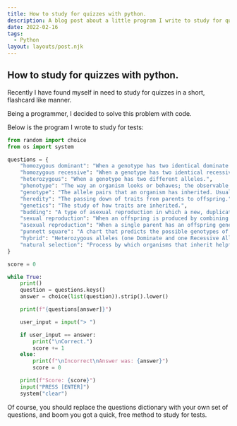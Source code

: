 ```yaml
---
title: How to study for quizzes with python.
description: A blog post about a little program I write to study for quizzes.
date: 2022-02-16
tags:
  - Python
layout: layouts/post.njk
---
```

## How to study for quizzes with python.


Recently I have found myself in need to study for quizzes in a short, flashcard like manner.

Being a programmer, I decided to solve this problem with code.

Below is the program I wrote to study for tests:

```python
from random import choice
from os import system

questions = {
    "homozygous dominant": "When a genotype has two identical dominate alleles.",
    "homozygous recessive": "When a genotype has two identical recessive alleles.",
    "heterozygous": "When a genotype has two different alleles.",
    "phenotype": "The way an organism looks or behaves; the observable expression of an allele pair.",
    "genotype": "The allele pairs that an organism has inherited. Usually abbreviated with two letters. ",
    "heredity": "The passing down of traits from parents to offspring.",
    "genetics": "The study of how traits are inherited.",
    "budding": "A type of asexual reproduction in which a new, duplicate plant or animal begins to form at the side of the parent and enlarges until an individual is created. Very common in plants.",
    "sexual reproduction": "When an offspring is produced by combining the genetics for two parents.",
    "asexual reproduction": "When a single parent has an offspring genetically identical to themselves.",
    "punnett square": "A chart that predicts the possible genotypes of offspring.",
    "hybrid": "Heterozygous alleles (one Dominate and one Recessive Allele)",
    "natural selection": "Process by which organisms that inherit helpful traits reproduce more successfully than other organisms do.",
}

score = 0

while True:
    print()
    question = questions.keys()
    answer = choice(list(question)).strip().lower()

    print(f"{questions[answer]}")

    user_input = input("> ")

    if user_input == answer:
        print("\nCorrect.")
        score += 1
    else:
        print(f"\nIncorrect\nAnswer was: {answer}")
        score = 0

    print(f"Score: {score}")
    input("PRESS [ENTER]")
    system("clear")
```

Of course, you should replace the questions dictionary with your own set of questions, and boom you got a quick, free method to study for tests.